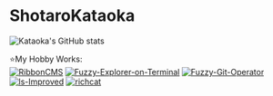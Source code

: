 # ShotaroKataoka
![Kataoka's GitHub stats](https://github-readme-stats-mu-mauve.vercel.app/api?username=ShotaroKataoka&count_private=true&show_icons=true&theme=radical)


:star:My Hobby Works:  
[![RibbonCMS](https://github-readme-stats-mu-mauve.vercel.app/api/pin/?username=RibbonCMS&repo=RibbonCMS&theme=gruvbox)](https://github.com/RibbonCMS/RibbonCMS)
[![Fuzzy-Explorer-on-Terminal](https://github-readme-stats-mu-mauve.vercel.app/api/pin/?username=Fuzzy-Explorer&repo=Fuzzy-Explorer-on-Terminal&theme=gruvbox)](https://github.com/Fuzzy-Explorer/Fuzzy-Explorer-on-Terminal)
[![Fuzzy-Git-Operator](https://github-readme-stats-mu-mauve.vercel.app/api/pin/?username=ShotaroKataoka&repo=Fuzzy-Git-Operator&theme=gruvbox)](https://github.com/ShotaroKataoka/Fuzzy-Git-Operator)
[![ls-Improved](https://github-readme-stats-mu-mauve.vercel.app/api/pin/?username=ShotaroKataoka&repo=ls-Improved&theme=gruvbox)](https://github.com/ShotaroKataoka/ls-Improved)
[![richcat](https://github-readme-stats-mu-mauve.vercel.app/api/pin/?username=richcat-dev&repo=richcat&theme=gruvbox)](https://github.com/richcat-dev/richcat)

<!--
**ShotaroKataoka/ShotaroKataoka** is a ✨ _special_ ✨ repository because its `README.md` (this file) appears on your GitHub profile.

Here are some ideas to get you started:

- 🔭 I’m currently working on ...
- 🌱 I’m currently learning ...
- 👯 I’m looking to collaborate on ...
- 🤔 I’m looking for help with ...
- 💬 Ask me about ...
- 📫 How to reach me: ...
- 😄 Pronouns: ...
- ⚡ Fun fact: ...
-->
